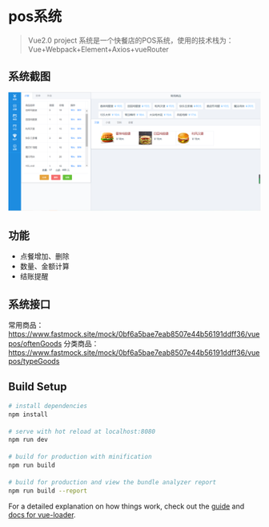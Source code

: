 # pos系统

> Vue2.0 project
> 系统是一个快餐店的POS系统，使用的技术栈为：Vue+Webpack+Element+Axios+vueRouter

## 系统截图
![首页](https://github.com/QuanMiny/Pos/blob/15d14450349689cfa4715005008a09036beb31c1/readme_img/pos.jpg)

## 功能
- 点餐增加、删除
- 数量、金额计算
- 结账提醒

## 系统接口
常用商品：https://www.fastmock.site/mock/0bf6a5bae7eab8507e44b56191ddff36/vuepos/oftenGoods
分类商品：https://www.fastmock.site/mock/0bf6a5bae7eab8507e44b56191ddff36/vuepos/typeGoods

## Build Setup

``` bash
# install dependencies
npm install

# serve with hot reload at localhost:8080
npm run dev

# build for production with minification
npm run build

# build for production and view the bundle analyzer report
npm run build --report
```

For a detailed explanation on how things work, check out the [guide](http://vuejs-templates.github.io/webpack/) and [docs for vue-loader](http://vuejs.github.io/vue-loader).
